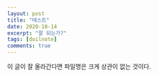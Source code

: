 ```yaml
---
layout: post
title: "테스트"
date: 2020-10-14
excerpt: "잘 되는가?"
tags: [doilnote]
comments: true
---
```


이 글이 잘 올라간다면
파일명은 크게 상관이 없는 것이다.
